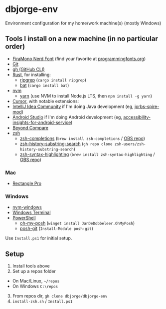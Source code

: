 # dbjorge-env

Environment configuration for my home/work machine(s) (mostly Windows)

## Tools I install on a new machine (in no particular order)

- [FiraMono Nerd Font](https://www.nerdfonts.com/font-downloads) (find your favorite at [programmingfonts.org](https://www.programmingfonts.org/))
- [Git](https://git-scm.com/download/win)
- [gh (GitHub CLI)](https://github.com/cli/cli)
- [Rust](https://www.rust-lang.org/learn/get-started), for installing:
  - [ripgrep](https://github.com/BurntSushi/ripgrep) (`cargo install ripgrep`)
  - [bat](https://github.com/sharkdp/bat) (`cargo install bat`)
- [nvm](https://github.com/nvm-sh/nvm)
  - [yarn](https://yarnpkg.com/) (use NVM to install Node.js LTS, then `npm install -g yarn`)
- [Cursor](https://cursor.com/), with notable extensions:
- [IntelliJ Idea Community](https://www.jetbrains.com/idea/download/) if I'm doing Java development (eg, [jorbs-spire-mod](https://github.com/dbjorge/jorbs-spire-mod))
- [Android Studio](https://developer.android.com/studio) if I'm doing Android development (eg, [accessibility-insights-for-android-service](https://github.com/microsoft/accessibility-insights-for-android-service))
- [Beyond Compare](http://www.scootersoftware.com/download.php)
- [zsh](https://en.wikipedia.org/wiki/Z_shell)
  - [zsh-completions](https://github.com/zsh-users/zsh-completions) (`brew install zsh-completions` / [OBS repo](https://software.opensuse.org/download.html?project=shells%3Azsh-users%3Azsh-completions&package=zsh-completions))
  - [zsh-history-substring-search](https://github.com/zsh-users/zsh-history-substring-search) (`gh repo clone zsh-users/zsh-history-substring-search`)
  - [zsh-syntax-highlighting](https://github.com/zsh-users/zsh-syntax-highlighting) (`brew install zsh-syntax-highlighting` / [OBS repo](https://software.opensuse.org/download.html?project=shells%3Azsh-users%3Azsh-syntax-highlighting&package=zsh-syntax-highlighting))

### Mac

- [Rectangle Pro](https://rectangleapp.com/pro)

### Windows

- [nvm-windows](https://github.com/coreybutler/nvm-windows)
- [Windows Terminal](https://www.microsoft.com/en-us/p/windows-terminal/9n0dx20hk701)
- [PowerShell](https://github.com/powershell/powershell)
  - [oh-my-posh](https://ohmyposh.dev/) (`winget install JanDeDobbeleer.OhMyPosh`)
  - [posh-git](https://github.com/dahlbyk/posh-git) (`Install-Module posh-git`)

Use `Install.ps1` for initial setup.

## Setup

1. Install tools above
2. Set up a repos folder
  - On Mac/Linux, `~/repos`
  - On Windows `C:\repos`
3. From repos dir, `gh clone dbjorge/dbjorge-env`
4. `install-zsh.sh` / `Install.ps1`
